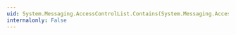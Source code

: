 ```yaml
---
uid: System.Messaging.AccessControlList.Contains(System.Messaging.AccessControlEntry)
internalonly: False
---
```

